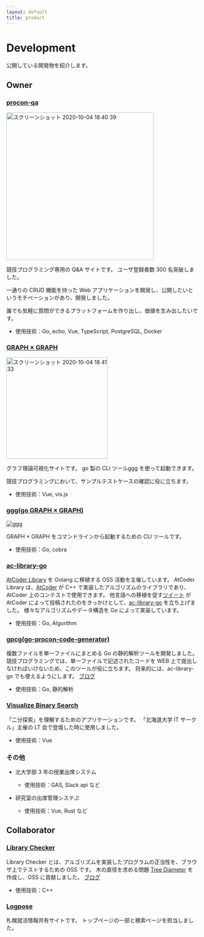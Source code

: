 ```yaml
---
layout: default
title: product
---
```


# Development
公開している開発物を紹介します。

## Owner
### [procon-qa](https://procon-qa.herokuapp.com/#/)
<img width="387" alt="スクリーンショット 2020-10-04 18 40 39" src="https://user-images.githubusercontent.com/47474057/95012165-219de880-0671-11eb-953c-e922506883a7.png">

競技プログラミング専用の Q&A サイトです。
ユーザ登録者数 300 名突破しました。

一通りの CRUD 機能を持った Web アプリケーションを開発し、公開したいというモチベーションがあり、開発しました。

誰でも気軽に質問ができるプラットフォームを作り出し、価値を生み出したいです。

 - 使用技術：Go, echo, Vue, TypeScript, PostgreSQL, Docker

### [GRAPH × GRAPH](https://hello-world-494ec.firebaseapp.com/)
<img width="266" alt="スクリーンショット 2020-10-04 18 41 33" src="https://user-images.githubusercontent.com/47474057/95012181-4003e400-0671-11eb-8932-18a1535a6deb.png">

グラフ理論可視化サイトです。
go 製の CLI ツール[ggg](https://github.com/monkukui/ggg) を使って起動できます。

競技プログラミングにおいて、サンプルテストケースの確認に役に立ちます。

 - 使用技術：Vue, vis.js

### [ggg(go GRAPH × GRAPH)](https://github.com/monkukui/ggg)
![ggg](https://user-images.githubusercontent.com/47474057/95019098-83c11280-069e-11eb-9754-1341b13ede1b.gif)

GRAPH × GRAPH をコマンドラインから起動するための CLI ツールです。

 - 使用技術：Go, cobra
 
### [ac-library-go](https://github.com/monkukui/ac-library-go)
[AtCoder Library](https://atcoder.jp/posts/517) を Golang に移植する OSS 活動を主催しています。
AtCoder Library は、[AtCoder](https://atcoder.jp/) が C++ で実装したアルゴリズムのライブラリであり、AtCoder 上のコンテストで使用できます。
他言語への移植を促す[ツイート](https://twitter.com/atcoder/status/1302977048017694720?s=20) が AtCoder によって投稿されたのをきっかけとして、[ac-library-go](https://github.com/monkukui/ac-library-go) を立ち上げました。
様々なアルゴリズムやデータ構造を Go によって実装しています。

 - 使用技術：Go, Algorithm

### [gpcg(go-procon-code-generator)](https://github.com/monkukui/gpcg)
複数ファイルを単一ファイルにまとめる Go の静的解析ツールを開発しました。
競技プログラミングでは、単一ファイルで記述されたコードを WEB 上で提出しなければいけないため、このツールが役に立ちます。
将来的には、ac-library-go でも使えるようにします。
[ブログ](https://monkukui.hatenablog.com/entry/2020/09/07/183114)

 - 使用技術：Go, 静的解析


### [Visualize Binary Search](https://visualize-binary-search.firebaseapp.com/#/search-age)
「二分探索」を理解するためのアプリケーションです。
「北海道大学 IT サークル」主催の LT 会で登壇した時に使用しました。

- 使用技術：Vue

### その他
- 北大学部 3 年の授業出席システム
    - 使用技術：GAS, Slack api など

- 研究室の出席管理システぷ
    - 使用技術：Vue, Rust など

## Collaborator
### [Library Checker](https://judge.yosupo.jp/)
Library Checker とは、アルゴリズムを実装したプログラムの正当性を、ブラウザ上でテストするための OSS です。
木の直径を求める問題 [Tree Diameter](https://judge.yosupo.jp/) を作成し、OSS に貢献しました。
[ブログ](https://monkukui.hatenablog.com/entry/2020/05/21/133032)

- 使用技術：C++

### [Logpose](https://logpose-13labo.firebaseapp.com/)
札幌就活情報共有サイトです。
トップページの一部と検索ページを担当しました。
